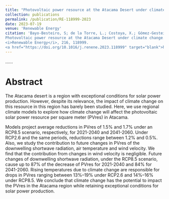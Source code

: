 ```yaml
---
title: "Photovoltaic power resource at the Atacama Desert under climate change"
collection: publications
permalink: /publication/RE-118999-2023
date: 2023-07-19
venue: 'Renewable Energy'
citation: 'Bayo-Besteiro, S; de la Torre, L.; Costoya, X.; Gómez-Gesteira, M.; <b>Pérez-Alarcón, A.</b>; deCastro, M.; Añel, J.A. (2023).
Photovoltaic power resource at the Atacama Desert under climate change. 
<i>Renewable Energy</i>, 216, 118999. 
<a href="https://doi.org/10.1016/j.renene.2023.118999" target="blank">https://doi.org/10.1016/j.renene.2023.118999</a>'
---
```


......  

# Abstract

The Atacama desert is a region with exceptional conditions for solar power production. However, despite its relevance, the impact of climate change on this resource
in this region has barely been studied. Here, we use regional climate models to explore how climate change will affect the photovoltaic solar power resource per square meter
(PVres) in Atacama.

Models project average reductions in PVres of 1.5% and 1.7% under an RCP8.5 scenario, respectively, for 2021-2040 and 2041-2060. Under RCP2.6 and the same periods,
reductions range between 1.2% and 0.5%. Also, we study the contribution to future changes in PVres of the downwelling shortwave radiation, air temperature and wind velocity. 
We find that the contribution from changes in wind velocity is negligible. Future changes of downwelling shortwave radiation, under the RCP8.5 scenario, cause up to 87% 
of the decrease of PVres for 2021-2040 and 84% for 2041-2060. Rising temperatures due to climate change are responsible for drops in PVres ranging between 13%–19% under RCP2.6 and 
14%–16% under RCP8.5. We conclude that climate change has the potential to impact the PVres in the Atacama region while retaining exceptional conditions for solar power production.
